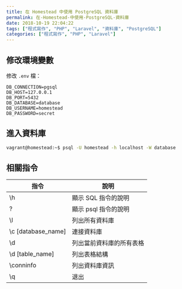 ```yaml
---
title: 在 Homestead 中使用 PostgreSQL 資料庫
permalink: 在-Homestead-中使用-PostgreSQL-資料庫
date: 2018-10-19 22:04:22
tags: ["程式寫作", "PHP", "Laravel", "資料庫", "PostgreSQL"]
categories: ["程式寫作", "PHP", "Laravel"]
---
```


## 修改環境變數

修改 `.env` 檔：

```ENV
DB_CONNECTION=pgsql
DB_HOST=127.0.0.1
DB_PORT=5432
DB_DATABASE=database
DB_USERNAME=homestead
DB_PASSWORD=secret
```

## 進入資料庫

```BASH
vagrant@homestead:~$ psql -U homestead -h localhost -W database
```

## 相關指令

| 指令               | 說明                     |
| ------------------ | ------------------------ |
| \h                 | 顯示 SQL 指令的說明      |
| \?                 | 顯示 psql 指令的說明     |
| \l                 | 列出所有資料庫           |
| \c [database_name] | 連接資料庫               |
| \d                 | 列出當前資料庫的所有表格 |
| \d [table_name]    | 列出表格結構             |
| \conninfo          | 列出資料庫資訊           |
| \q                 | 退出                     |
